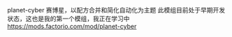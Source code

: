 planet-cyber
赛博星，以配方合并和简化自动化为主题
此模组目前处于早期开发状态，这也是我的第一个模组，我正在学习中
https://mods.factorio.com/mod/planet-cyber
